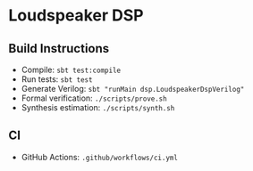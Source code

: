 # Loudspeaker DSP
## Build Instructions
- Compile: `sbt test:compile`
- Run tests: `sbt test`
- Generate Verilog: `sbt "runMain dsp.LoudspeakerDspVerilog"`
- Formal verification: `./scripts/prove.sh`
- Synthesis estimation: `./scripts/synth.sh`
## CI
- GitHub Actions: `.github/workflows/ci.yml`
